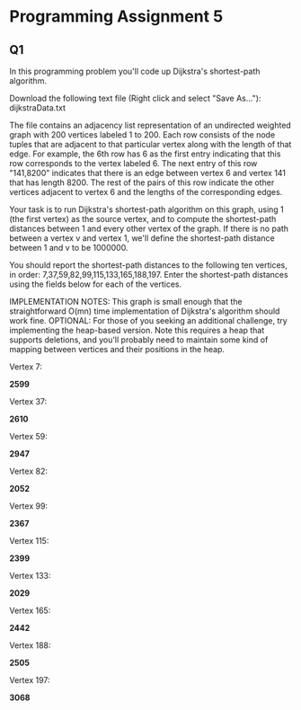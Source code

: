 # Programming Assignment 5

## Q1

In this programming problem you'll code up Dijkstra's shortest-path algorithm.

Download the following text file (Right click and select "Save As..."): dijkstraData.txt

The file contains an adjacency list representation of an undirected weighted graph with 200 vertices labeled 1 to 200. Each row consists of the node tuples that are adjacent to that particular vertex along with the length of that edge. For example, the 6th row has 6 as the first entry indicating that this row corresponds to the vertex labeled 6. The next entry of this row "141,8200" indicates that there is an edge between vertex 6 and vertex 141 that has length 8200. The rest of the pairs of this row indicate the other vertices adjacent to vertex 6 and the lengths of the corresponding edges.

Your task is to run Dijkstra's shortest-path algorithm on this graph, using 1 (the first vertex) as the source vertex, and to compute the shortest-path distances between 1 and every other vertex of the graph. If there is no path between a vertex v and vertex 1, we'll define the shortest-path distance between 1 and v to be 1000000.

You should report the shortest-path distances to the following ten vertices, in order: 7,37,59,82,99,115,133,165,188,197. Enter the shortest-path distances using the fields below for each of the vertices.

IMPLEMENTATION NOTES: This graph is small enough that the straightforward O(mn) time implementation of Dijkstra's algorithm should work fine. OPTIONAL: For those of you seeking an additional challenge, try implementing the heap-based version. Note this requires a heap that supports deletions, and you'll probably need to maintain some kind of mapping between vertices and their positions in the heap.

Vertex 7:

**2599**

Vertex 37:

**2610**

Vertex 59:

**2947**

Vertex 82:

**2052**

Vertex 99:

**2367**

Vertex 115:

**2399**

Vertex 133:

**2029**

Vertex 165:

**2442**

Vertex 188:

**2505**

Vertex 197:

**3068**
